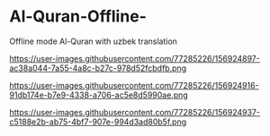 # Al-Quran-Offline-
Offline mode Al-Quran with uzbek translation

https://user-images.githubusercontent.com/77285226/156924897-ac38a044-7a55-4a8c-b27c-978d52fcbdfb.png

https://user-images.githubusercontent.com/77285226/156924916-91db174e-b7e9-4338-a706-ac5e8d5990ae.png

https://user-images.githubusercontent.com/77285226/156924937-c5188e2b-ab75-4bf7-907e-994d3ad80b5f.png
